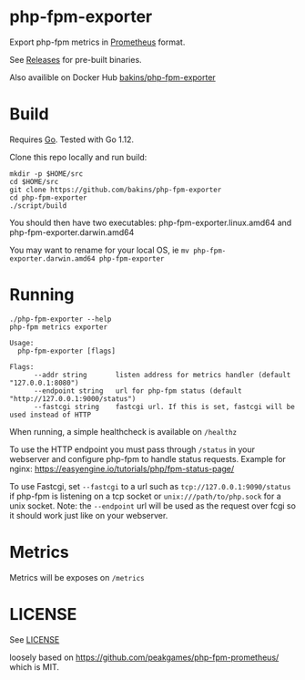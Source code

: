 php-fpm-exporter
================

Export php-fpm metrics in [Prometheus](https://prometheus.io/) format.

See [Releases](https://github.com/bakins/php-fpm-exporter/releases) for pre-built binaries.

Also availible on Docker Hub [bakins/php-fpm-exporter](https://hub.docker.com/r/bakins/php-fpm-exporter/)

Build
=====

Requires [Go](https://golang.org/doc/install). Tested with Go 1.12.

Clone this repo locally and run build:

```
mkdir -p $HOME/src
cd $HOME/src
git clone https://github.com/bakins/php-fpm-exporter
cd php-fpm-exporter
./script/build
```

You should then have two executables: php-fpm-exporter.linux.amd64 and php-fpm-exporter.darwin.amd64

You may want to rename for your local OS, ie `mv php-fpm-exporter.darwin.amd64 php-fpm-exporter`

Running
=======

```
./php-fpm-exporter --help
php-fpm metrics exporter

Usage:
  php-fpm-exporter [flags]

Flags:
      --addr string       listen address for metrics handler (default "127.0.0.1:8080")
      --endpoint string   url for php-fpm status (default "http://127.0.0.1:9000/status")
      --fastcgi string    fastcgi url. If this is set, fastcgi will be used instead of HTTP
```

When running, a simple healthcheck is available on `/healthz`

To use the HTTP endpoint you must pass through `/status` in your webserver 
and configure php-fpm to handle status requests. Example for nginx: https://easyengine.io/tutorials/php/fpm-status-page/

To use Fastcgi, set `--fastcgi` to a url such as `tcp://127.0.0.1:9090/status` if php-fpm is listening on a tcp socket or 
`unix:///path/to/php.sock` for a unix socket. Note: the `--endpoint` url will be used as the request over fcgi so it should work just like on your webserver.

Metrics
=======

Metrics will be exposes on `/metrics`

LICENSE
========

See [LICENSE](./LICENSE)

loosely based on https://github.com/peakgames/php-fpm-prometheus/ which is MIT.
